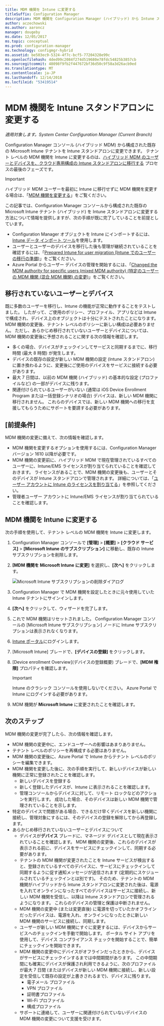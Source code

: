 ```yaml
---
title: MDM 機関を Intune に変更する
titleSuffix: Configuration Manager
description: MDM 機関を Configuration Manager (ハイブリッド) から Intune スタンドアロンに変更する方法について説明します。
author: aczechowski
ms.author: aaroncz
manager: dougeby
ms.date: 12/05/2017
ms.topic: conceptual
ms.prod: configuration-manager
ms.technology: configmgr-hybrid
ms.assetid: be503ec9-5324-4f7c-bcf5-77204328e99c
ms.openlocfilehash: 4ded99c2084f274d519680e78fdc54825b3857cb
ms.sourcegitcommit: 48098f9fb2f447672bf36d50c9f58a3d26acb9ed
ms.translationtype: MT
ms.contentlocale: ja-JP
ms.lasthandoff: 12/14/2018
ms.locfileid: "53419514"
---
```

# <a name="change-your-mdm-authority-to-intune-standalone"></a>MDM 機関を Intune スタンドアロンに変更する

*適用対象します。System Center Configuration Manager (Current Branch)*    

Configuration Manager コンソール (ハイブリッド MDM) から構成された既存の Microsoft Intune テナントを Intune スタンドアロンに変更できます。 テナント レベルの MDM 機関を Intune に変更するのは、[ハイブリッド MDM のユーザーとデバイスを、クラウド専用構成の Intune スタンドアロンに移行する](migrate-hybridmdm-to-intunesa.md) プロセスの最後のフェーズです。    

> [!Important]    
> ハイブリッド MDM ユーザーを最初に Intune に移行せずに MDM 機関を変更する場合は、「[MDM 機関を変更する](change-mdm-authority.md)」をご覧ください。

この記事では、Configuration Manager コンソールから構成された既存の Microsoft Intune テナント (ハイブリッド) を Intune スタンドアロンに変更する方法について情報を提供しますが、次の手順が既に完了していることを前提としています。
- Configuration Manager オブジェクトを Intune にインポートするには、[Intune データ インポート ツール](migrate-import-data.md)を使用します。 
- ユーザーとユーザーのデバイスを移行した後も管理が継続されていることを確認するには、「[Prepared Intune for user migration (Intune でのユーザーの移行の準備)](migrate-prepare-intune.md)」をご覧ください。
- Azure Portal からユーザー デバイスの管理を開始するには、「[Changed the MDM authority for specific users (mixed MDM authority) (特定のユーザーの MDM 機関 (混合 MDM 機関) の変更)](migrate-mixed-authority.md)」をご覧ください。


## <a name="users-and-devices-that-have-not-been-migrated"></a>移行されていないユーザーとデバイス
既に多数のユーザーを移行し、Intune の機能が正常に動作することをテストしました。 したがって、ご使用のポリシー、プロファイル、アプリなどは Intune で構成され、デバイス上のオブジェクトは十分にテストされたことになります。 MDM 機関の変更後、テナント レベルのポリシーに新しい構成は必要ありません。 ただし、あらかじめ移行されていないユーザーとデバイスについては、MDM 機関の変更後に予想されることに関する次の情報を確認します。    
- 多くの場合、デバイスがチェックインしてサービスと同期するまでに、移行時間 (最大 8 時間) が発生します。
- デバイスの既存の設定が新しい MDM 機関の設定 (Intune スタンドアロン) に置き換わるように、変更後にご使用のデバイスをサービスに接続する必要があります。
- 最大 7 日間は、以前の MDM 機関 (ハイブリッド) の基本的な設定 (プロファイルなど) の一部がデバイスに残ります。 
- 関連付けられているユーザーがいない (通常は iOS Device Enrollment Program または一括登録シナリオの場合) デバイスは、新しい MDM 機関に移行されません。 これらのデバイスでは、新しい MDM 機関への移行を支援してもらうためにサポートを要請する必要があります。

## <a name="prerequisites"></a>[前提条件]
MDM 機関の変更に備えて、次の情報を確認します。
- MDM 機関を変更するオプションを使用するには、Configuration Manager バージョン 1610 以降が必要です。
- MDM 機関の変更前に、ハイブリッド MDM で現在管理されているすべてのユーザーに、Intune/EMS ライセンスが割り当てられていることを確認しておきます。 ライセンスがあることで、MDM 機関の変更後も、ユーザーとそのデバイスが Intune スタンドアロンで管理されます。 詳細については、「[ユーザー アカウントに Intune のライセンスを割り当てる](https://docs.microsoft.com/intune/get-started/start-with-a-paid-subscription-to-microsoft-intune-step-4)」を参照してください。
- 管理者ユーザー アカウントに Intune/EMS ライセンスが割り当てられていることを確認します。

## <a name="change-the-mdm-authority-to-intune"></a>MDM 機関を Intune に変更する
次の手順を使用して、テナント レベルの MDM 機関を Intune に変更します。

1. Configuration Manager コンソールで **[管理]** &gt; **[概要]** &gt; **[クラウド サービス]** &gt; **[Microsoft Intune のサブスクリプション]** に移動し、既存の Intune サブスクリプションを削除します。
2. **[MDM 機関を Microsoft Intune に変更]** を選択し、**[次へ]** をクリックします。

   ![Microsoft Intune サブスクリプションの削除ダイアログ](media/mdm-change-delete-subscription.png)
3. Configuration Manager で MDM 機関を設定したときに元々使用していた Intune テナントにサインインします。
4. **[次へ]** をクリックして、ウィザードを完了します。
5. これで MDM 機関はリセットされました。 Configuration Manager コンソールの [Microsoft Intune サブスクリプション] ノードに Intune サブスクリプションは表示されなくなります。
6. [Intune ポータル](https://aka.ms/IntunePortal)にログインします。
7. [Microsoft Intune] ブレードで、**[デバイスの登録]** をクリックします。
8. [Device enrollment Overview]\(デバイスの登録概要\) ブレードで、**[MDM 権限]** プロパティを確認します。

   > [!Important]    
   > Intune のクラシック コンソールを使用しないでください。 Azure Portal で Intune にログインする必要があります。
9. MDM 機関が **Microsoft Intune** に変更されたことを確認します。 

## <a name="next-steps"></a>次のステップ
MDM 機関の変更が完了したら、次の情報を確認します。
- MDM 機関の変更中に、エンドユーザーへの影響はあまりありません。 
- テナント レベルのポリシーを再構成する必要はありません。 
- MDM 機関の変更後に、Azure Portal で Intune からテナント レベルのポリシーを編集できます。
-  MDM 機関を変更した後に、次の手順を実行して、新しいデバイスが新しい機関に正常に登録されたことを確認します。   
    - 新しいデバイスを登録する
    - 新しく登録したデバイスが、Intune に表示されることを確認します。
    - 管理コンソールからデバイスに対して、リモート ロックなどのアクションを実行します。 成功した場合、そのデバイスは新しい MDM 機関で管理されていることを示します。
- 特定のデバイスで問題がある場合、できるだけ早くデバイスを新しい機関に接続し、管理対象にするには、そのデバイスの登録を解除してから再登録します。
- あらかじめ移行されていないユーザーとデバイスについて
    - デバイスが**デバイス** ブレードに、マネージド デバイスとして現在表示されていることを確認します。 MDM 機関の変更後、これらのデバイスが表示される前に、デバイスをサービスにチェックインして、同期する必要があります。 
    - テナントの MDM 機関が変更されたことを Intune サービスが検出すると、登録されているすべてのデバイスに、サービスにチェックインして同期するように促す通知メッセージが送信されます (定期的にスケジュールされているチェックインとは別です)。 そのため、テナントの MDM 機関がハイブリッドから Intune スタンドアロンに変更された後は、電源を入れてオンラインになったすべてのデバイスはサービスに接続し、新しい MDM 機関を受信し、以降は Intune スタンドアロンで管理されるようになります。 これらのデバイスの管理と保護は中断されません。
    - MDM 機関の変更中 (または変更直後) に電源を切っていたかオフラインだったデバイスは、電源を入れ、オンラインになったときに新しい MDM 機関のサービスに接続し、同期します。  
    - ユーザーが新しい MDM 機関にすぐに変更するには、デバイスからサービスへのチェックインを手動で開始します。 ポータル サイト アプリを使用して、デバイス コンプライアンス チェックを開始することで、簡単にチェックインを開始できます。
    - MDM 機関の変更中にデバイスがオフラインだったときから、デバイスがサービスにチェックインするまでは中間期間があります。 この中間期間にも確実にデバイスが保護され利用できるように、次のプロファイルが最大 7 日間 (またはデバイスが新しい MDM 機関に接続し、新しい設定を受信して既存の設定が上書きされるまで)、デバイスに残ります。
        - 電子メール プロファイル
        - VPN プロファイル
        - 証明書プロファイル
        - Wi-Fi プロファイル
        - 構成プロファイル
    - サポートに連絡して、ユーザーに関連付けられていないデバイスの MDM 機関の変更について支援を受けます。 
